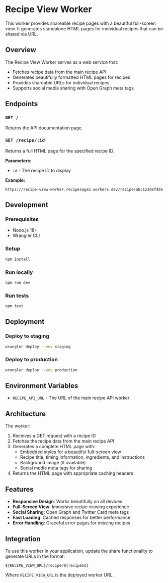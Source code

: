 # Recipe View Worker

This worker provides shareable recipe pages with a beautiful full-screen view. It generates standalone HTML pages for individual recipes that can be shared via URL.

## Overview

The Recipe View Worker serves as a web service that:
- Fetches recipe data from the main recipe API
- Generates beautifully formatted HTML pages for recipes
- Provides shareable URLs for individual recipes
- Supports social media sharing with Open Graph meta tags

## Endpoints

### `GET /`
Returns the API documentation page.

### `GET /recipe/:id`
Returns a full HTML page for the specified recipe ID.

**Parameters:**
- `id` - The recipe ID to display

**Example:**
```
https://recipe-view-worker.recipesage2.workers.dev/recipe/abc123def456
```

## Development

### Prerequisites
- Node.js 18+
- Wrangler CLI

### Setup
```bash
npm install
```

### Run locally
```bash
npm run dev
```

### Run tests
```bash
npm test
```

## Deployment

### Deploy to staging
```bash
wrangler deploy --env staging
```

### Deploy to production
```bash
wrangler deploy --env production
```

## Environment Variables

- `RECIPE_API_URL` - The URL of the main recipe API worker

## Architecture

The worker:
1. Receives a GET request with a recipe ID
2. Fetches the recipe data from the main recipe API
3. Generates a complete HTML page with:
   - Embedded styles for a beautiful full-screen view
   - Recipe title, timing information, ingredients, and instructions
   - Background image (if available)
   - Social media meta tags for sharing
4. Returns the HTML page with appropriate caching headers

## Features

- **Responsive Design**: Works beautifully on all devices
- **Full-Screen View**: Immersive recipe viewing experience
- **Social Sharing**: Open Graph and Twitter Card meta tags
- **Fast Loading**: Cached responses for better performance
- **Error Handling**: Graceful error pages for missing recipes

## Integration

To use this worker in your application, update the share functionality to generate URLs in the format:
```
${RECIPE_VIEW_URL}/recipe/${recipeId}
```

Where `RECIPE_VIEW_URL` is the deployed worker URL.